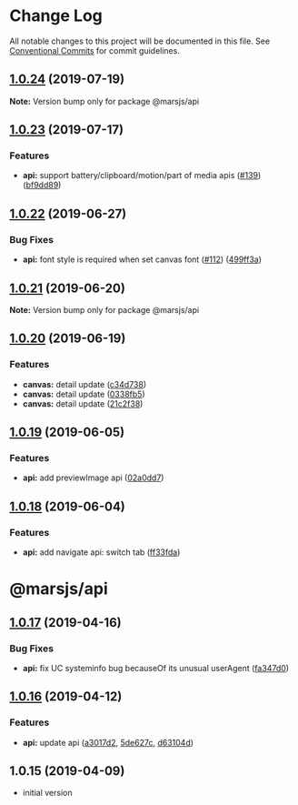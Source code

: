 # Change Log

All notable changes to this project will be documented in this file.
See [Conventional Commits](https://conventionalcommits.org) for commit guidelines.

## [1.0.24](https://github.com/max-team/Mars/compare/@marsjs/api@1.0.23...@marsjs/api@1.0.24) (2019-07-19)

**Note:** Version bump only for package @marsjs/api



## [1.0.23](https://github.com/max-team/Mars/compare/@marsjs/api@1.0.22...@marsjs/api@1.0.23) (2019-07-17)


### Features

* **api:** support battery/clipboard/motion/part of media apis ([#139](https://github.com/max-team/Mars/issues/139)) ([bf9dd89](https://github.com/max-team/Mars/commit/bf9dd89))





## [1.0.22](https://github.com/max-team/Mars/compare/@marsjs/api@1.0.21...@marsjs/api@1.0.22) (2019-06-27)


### Bug Fixes

* **api:** font style is required when set canvas font ([#112](https://github.com/max-team/Mars/issues/112)) ([499ff3a](https://github.com/max-team/Mars/commit/499ff3a))





## [1.0.21](https://github.com/max-team/Mars/compare/@marsjs/api@1.0.20...@marsjs/api@1.0.21) (2019-06-20)

**Note:** Version bump only for package @marsjs/api





## [1.0.20](https://github.com/max-team/Mars/compare/@marsjs/api@1.0.19...@marsjs/api@1.0.20) (2019-06-19)


### Features

* **canvas:** detail update ([c34d738](https://github.com/max-team/Mars/commit/c34d738))
* **canvas:** detail update ([0338fb5](https://github.com/max-team/Mars/commit/0338fb5))
* **canvas:** detail update ([21c2f38](https://github.com/max-team/Mars/commit/21c2f38))





## [1.0.19](https://github.com/max-team/Mars/compare/@marsjs/api@1.0.18...@marsjs/api@1.0.19) (2019-06-05)


### Features

* **api:** add previewImage api ([02a0dd7](https://github.com/max-team/Mars/commit/02a0dd7))





## [1.0.18](https://github.com/max-team/Mars/compare/@marsjs/api@1.0.17...@marsjs/api@1.0.18) (2019-06-04)


### Features

* **api:** add navigate api: switch tab ([ff33fda](https://github.com/max-team/Mars/commit/ff33fda))





# @marsjs/api

## [1.0.17](https://github.com/max-team/Mars/compare/@marsjs/api@1.0.16...@marsjs/api@1.0.17) (2019-04-16)


### Bug Fixes

* **api:** fix UC systeminfo bug becauseOf its unusual userAgent ([fa347d0](https://github.com/max-team/Mars/commit/fa347d0))



## [1.0.16](https://github.com/max-team/Mars/compare/@marsjs/api@1.0.16...@marsjs/api@1.0.16) (2019-04-12)


### Features

* **api:** update api ([a3017d2](https://github.com/max-team/Mars/commit/a3017d2), [5de627c](https://github.com/max-team/Mars/commit/5de627c), [d63104d](https://github.com/max-team/Mars/commit/d63104d))

## 1.0.15 (2019-04-09)

- initial version
